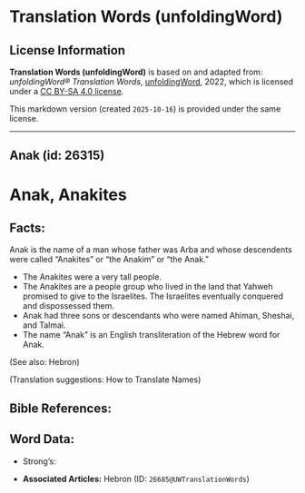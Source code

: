 # Translation Words (unfoldingWord)

## License Information

**Translation Words (unfoldingWord)** is based on and adapted from: _unfoldingWord® Translation Words_, [unfoldingWord](https://unfoldingword.org/utw), 2022, which is licensed under a [CC BY-SA 4.0 license](https://creativecommons.org/licenses/by-sa/4.0/legalcode.en).

This markdown version (created `2025-10-16`) is provided under the same license.



--------------------------------

## Anak (id: 26315)

Anak, Anakites
==============

Facts:
------

Anak is the name of a man whose father was Arba and whose descendents were called “Anakites” or “the Anakim” or “the Anak.”

* The Anakites were a very tall people.
* The Anakites are a people group who lived in the land that Yahweh promised to give to the Israelites. The Israelites eventually conquered and dispossessed them.
* Anak had three sons or descendants who were named Ahiman, Sheshai, and Talmai.
* The name “Anak” is an English transliteration of the Hebrew word for Anak.

(See also: Hebron)

(Translation suggestions: How to Translate Names)

Bible References:
-----------------

Word Data:
----------

* Strong’s:

* **Associated Articles:** Hebron (ID: `26685@UWTranslationWords`)

